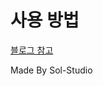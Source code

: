 # 사용 방법
[블로그 참고]([https://sol-studio.tistory.com/entry/인스타-누가-맞팔-안했는지-찾아내는-방법-(10단계)](https://sol-studio.tistory.com/entry/%EC%9D%B8%EC%8A%A4%ED%83%80-%EB%88%84%EA%B0%80-%EB%A7%9E%ED%8C%94-%EC%95%88%ED%96%88%EB%8A%94%EC%A7%80-%EC%B0%BE%EC%95%84%EB%82%B4%EB%8A%94-%EB%B0%A9%EB%B2%95-10%EB%8B%A8%EA%B3%84)https://sol-studio.tistory.com/entry/%EC%9D%B8%EC%8A%A4%ED%83%80-%EB%88%84%EA%B0%80-%EB%A7%9E%ED%8C%94-%EC%95%88%ED%96%88%EB%8A%94%EC%A7%80-%EC%B0%BE%EC%95%84%EB%82%B4%EB%8A%94-%EB%B0%A9%EB%B2%95-10%EB%8B%A8%EA%B3%84)


Made By Sol-Studio
